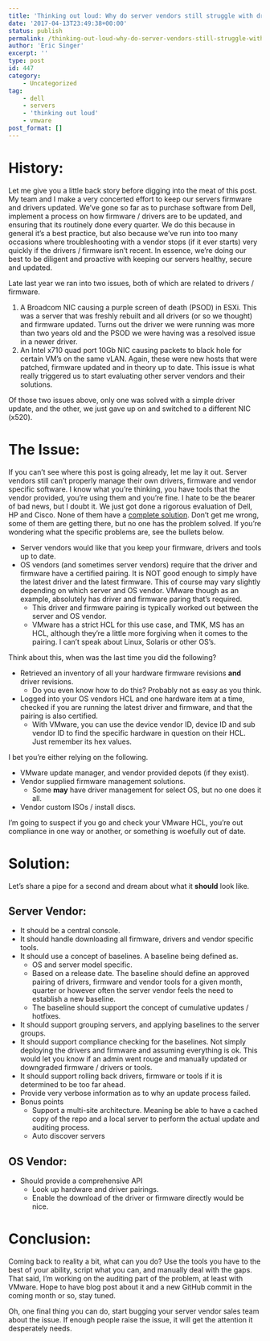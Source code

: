 ```yaml
---
title: 'Thinking out loud: Why do server vendors still struggle with driver and firmware management?'
date: '2017-04-13T23:49:38+00:00'
status: publish
permalink: /thinking-out-loud-why-do-server-vendors-still-struggle-with-driver-and-firmware-management
author: 'Eric Singer'
excerpt: ''
type: post
id: 447
category:
    - Uncategorized
tag:
    - dell
    - servers
    - 'thinking out loud'
    - vmware
post_format: []
---
```

History:
========

Let me give you a little back story before digging into the meat of this post. My team and I make a very concerted effort to keep our servers firmware and drivers updated. We’ve gone so far as to purchase software from Dell, implement a process on how firmware / drivers are to be updated, and ensuring that its routinely done every quarter. We do this because in general it’s a best practice, but also because we’ve run into too many occasions where troubleshooting with a vendor stops (if it ever starts) very quickly if the drivers / firmware isn’t recent. In essence, we’re doing our best to be diligent and proactive with keeping our servers healthy, secure and updated.

Late last year we ran into two issues, both of which are related to drivers / firmware.

1. A Broadcom NIC causing a purple screen of death (PSOD) in ESXi. This was a server that was freshly rebuilt and all drivers (or so we thought) and firmware updated. Turns out the driver we were running was more than two years old and the PSOD we were having was a resolved issue in a newer driver.
2. An Intel x710 quad port 10Gb NIC causing packets to black hole for certain VM’s on the same vLAN. Again, these were new hosts that were patched, firmware updated and in theory up to date. This issue is what really triggered us to start evaluating other server vendors and their solutions.

Of those two issues above, only one was solved with a simple driver update, and the other, we just gave up on and switched to a different NIC (x520).

The Issue:
==========

If you can’t see where this post is going already, let me lay it out. Server vendors still can’t properly manage their own drivers, firmware and vendor specific software. I know what you’re thinking, you have tools that the vendor provided, you’re using them and you’re fine. I hate to be the bearer of bad news, but I doubt it. We just got done a rigorous evaluation of Dell, HP and Cisco. None of them have a <u>complete solution</u>. Don’t get me wrong, some of them are getting there, but no one has the problem solved. If you’re wondering what the specific problems are, see the bullets below.

- Server vendors would like that you keep your firmware, drivers and tools up to date.
- OS vendors (and sometimes server vendors) require that the driver and firmware have a certified pairing. It is NOT good enough to simply have the latest driver and the latest firmware. This of course may vary slightly depending on which server and OS vendor. VMware though as an example, absolutely has driver and firmware paring that’s required. 
  - This driver and firmware pairing is typically worked out between the server and OS vendor.
  - VMware has a strict HCL for this use case, and TMK, MS has an HCL, although they’re a little more forgiving when it comes to the pairing. I can’t speak about Linux, Solaris or other OS’s.

Think about this, when was the last time you did the following?

- Retrieved an inventory of all your hardware firmware revisions **and** driver revisions. 
  - Do you even know how to do this? Probably not as easy as you think.
- Logged into your OS vendors HCL and one hardware item at a time, checked if you are running the latest driver and firmware, and that the pairing is also certified. 
  - With VMware, you can use the device vendor ID, device ID and sub vendor ID to find the specific hardware in question on their HCL. Just remember its hex values.

I bet you’re either relying on the following.

- VMware update manager, and vendor provided depots (if they exist).
- Vendor supplied firmware management solutions. 
  - Some **may** have driver management for select OS, but no one does it all.
- Vendor custom ISOs / install discs.

I’m going to suspect if you go and check your VMware HCL, you’re out compliance in one way or another, or something is woefully out of date.

Solution:
=========

Let’s share a pipe for a second and dream about what it **should** look like.

Server Vendor:
--------------

- It should be a central console.
- It should handle downloading all firmware, drivers and vendor specific tools.
- It should use a concept of baselines. A baseline being defined as. 
  - OS and server model specific.
  - Based on a release date. The baseline should define an approved pairing of drivers, firmware and vendor tools for a given month, quarter or however often the server vendor feels the need to establish a new baseline.
  - The baseline should support the concept of cumulative updates / hotfixes.
- It should support grouping servers, and applying baselines to the server groups.
- It should support compliance checking for the baselines. Not simply deploying the drivers and firmware and assuming everything is ok. This would let you know if an admin went rouge and manually updated or downgraded firmware / drivers or tools.
- It should support rolling back drivers, firmware or tools if it is determined to be too far ahead.
- Provide very verbose information as to why an update process failed.
- Bonus points 
  - Support a multi-site architecture. Meaning be able to have a cached copy of the repo and a local server to perform the actual update and auditing process.
  - Auto discover servers

OS Vendor:
----------

- Should provide a comprehensive API 
  - Look up hardware and driver pairings.
  - Enable the download of the driver or firmware directly would be nice.

Conclusion:
===========

Coming back to reality a bit, what can you do? Use the tools you have to the best of your ability, script what you can, and manually deal with the gaps. That said, I’m working on the auditing part of the problem, at least with VMware. Hope to have blog post about it and a new GitHub commit in the coming month or so, stay tuned.

Oh, one final thing you can do, start bugging your server vendor sales team about the issue. If enough people raise the issue, it will get the attention it desperately needs.